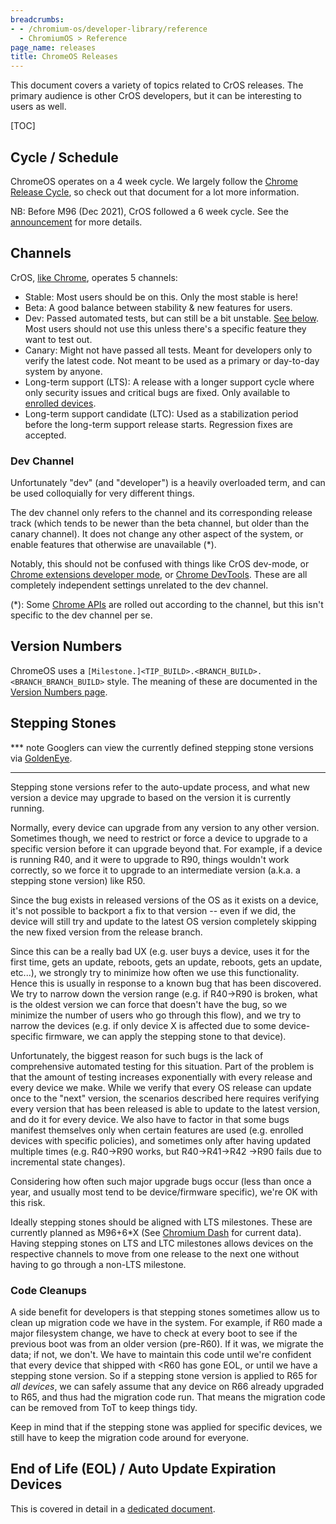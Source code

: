 ```yaml
---
breadcrumbs:
- - /chromium-os/developer-library/reference
  - ChromiumOS > Reference
page_name: releases
title: ChromeOS Releases
---
```


This document covers a variety of topics related to CrOS releases.
The primary audience is other CrOS developers, but it can be interesting to
users as well.

[TOC]

## Cycle / Schedule

ChromeOS operates on a 4 week cycle.
We largely follow the [Chrome Release
Cycle](https://chromium.googlesource.com/chromium/src/+/HEAD/docs/process/release_cycle.md),
so check out that document for a lot more information.

NB: Before M96 (Dec 2021), CrOS followed a 6 week cycle.
See the [announcement](https://blog.chromium.org/2021/06/changes-to-chrome-oss-release-cycle.html)
for more details.

## Channels

CrOS, [like Chrome](https://www.chromium.org/getting-involved/dev-channel/),
operates 5 channels:

*   Stable: Most users should be on this.  Only the most stable is here!
*   Beta: A good balance between stability & new features for users.
*   Dev: Passed automated tests, but can still be a bit unstable.
    [See below](#dev-channel).  Most users should not use this unless there's
    a specific feature they want to test out.
*   Canary: Might not have passed all tests.  Meant for developers only to
    verify the latest code.  Not meant to be used as a primary or day-to-day
    system by anyone.
*   Long-term support (LTS): A release with a longer support cycle where
    only security issues and critical bugs are fixed.  Only available to
    [enrolled devices](https://support.google.com/chrome/a/answer/1360534).
*   Long-term support candidate (LTC): Used as a stabilization period before
    the long-term support release starts. Regression fixes are accepted.

### Dev Channel

Unfortunately "dev" (and "developer") is a heavily overloaded term, and can be
used colloquially for very different things.

The dev channel only refers to the channel and its corresponding release track
(which tends to be newer than the beta channel, but older than the canary
channel).  It does not change any other aspect of the system, or enable features
that otherwise are unavailable (*).

Notably, this should not be confused with things like CrOS dev-mode, or
[Chrome extensions developer mode](https://developer.chrome.com/docs/extensions/mv3/faq/#faq-dev-01),
or [Chrome DevTools](https://developer.chrome.com/docs/devtools/).
These are all completely independent settings unrelated to the dev channel.

(*): Some [Chrome APIs](https://developer.chrome.com/docs/extensions/reference/)
are rolled out according to the channel, but this isn't specific to the dev
channel per se.

## Version Numbers

ChromeOS uses a `[Milestone.]<TIP_BUILD>.<BRANCH_BUILD>.<BRANCH_BRANCH_BUILD>`
style.  The meaning of these are documented in the
[Version Numbers page](https://www.chromium.org/developers/version-numbers/#chromium-os).

## Stepping Stones

*** note
Googlers can view the currently defined stepping stone versions via
[GoldenEye](http://cros-goldeneye/chromeos/console/listSteppingStone).
***

Stepping stone versions refer to the auto-update process, and what new version
a device may upgrade to based on the version it is currently running.

Normally, every device can upgrade from any version to any other version.
Sometimes though, we need to restrict or force a device to upgrade to a specific
version before it can upgrade beyond that.
For example, if a device is running R40, and it were to upgrade to R90, things
wouldn't work correctly, so we force it to upgrade to an intermediate version
(a.k.a. a stepping stone version) like R50.

Since the bug exists in released versions of the OS as it exists on a device,
it's not possible to backport a fix to that version -- even if we did, the
device will still try and update to the latest OS version completely skipping
the new fixed version from the release branch.

Since this can be a really bad UX (e.g. user buys a device, uses it for the
first time, gets an update, reboots, gets an update, reboots, gets an update,
etc...), we strongly try to minimize how often we use this functionality.
Hence this is usually in response to a known bug that has been discovered.
We try to narrow down the version range (e.g. if R40->R90 is broken, what is
the oldest version we can force that doesn't have the bug, so we minimize the
number of users who go through this flow), and we try to narrow the devices
(e.g. if only device X is affected due to some device-specific firmware, we
can apply the stepping stone to that device).

Unfortunately, the biggest reason for such bugs is the lack of comprehensive
automated testing for this situation.
Part of the problem is that the amount of testing increases exponentially with
every release and every device we make.
While we verify that every OS release can update once to the "next" version, the
scenarios described here requires verifying every version that has been released
is able to update to the latest version, and do it for every device.
We also have to factor in that some bugs manifest themselves only when certain
features are used (e.g. enrolled devices with specific policies), and sometimes
only after having updated multiple times (e.g. R40->R90 works, but R40->R41->R42
->R90 fails due to incremental state changes).

Considering how often such major upgrade bugs occur (less than once a year, and
usually most tend to be device/firmware specific), we're OK with this risk.

Ideally stepping stones should be aligned with LTS milestones. These are
currently planned as M96+6*X (See [Chromium Dash] for current data). Having
stepping stones on LTS and LTC milestones allows devices on the respective
channels to move from one release to the next one without having to go through
a non-LTS milestone.

[Chromium Dash]: https://chromiumdash.appspot.com/schedule

### Code Cleanups

A side benefit for developers is that stepping stones sometimes allow us to
clean up migration code we have in the system.
For example, if R60 made a major filesystem change, we have to check at every
boot to see if the previous boot was from an older version (pre-R60).
If it was, we migrate the data; if not, we don't.
We have to maintain this code until we're confident that every device that
shipped with <R60 has gone EOL, or until we have a stepping stone version.
So if a stepping stone version is applied to R65 for *all devices*, we can
safely assume that any device on R66 already upgraded to R65, and thus had
the migration code run.
That means the migration code can be removed from ToT to keep things tidy.

Keep in mind that if the stepping stone was applied for specific devices,
we still have to keep the migration code around for everyone.

## End of Life (EOL) / Auto Update Expiration Devices

This is covered in detail in a [dedicated document](./eol_aue_process.md).
